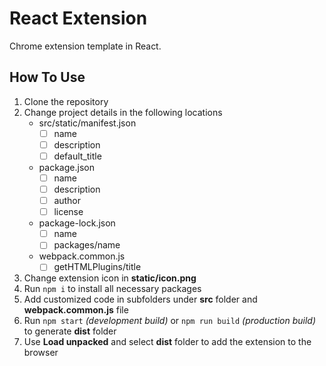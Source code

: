 # React Extension

Chrome extension template in React.

## How To Use

1. Clone the repository
2. Change project details in the following locations
   - src/static/manifest.json
     - [ ] name
     - [ ] description
     - [ ] default_title
   - package.json
     - [ ] name
     - [ ] description
     - [ ] author
     - [ ] license
   - package-lock.json
     - [ ] name
     - [ ] packages/name
   - webpack.common.js
     - [ ] getHTMLPlugins/title
3. Change extension icon in **static/icon.png**
4. Run `npm i` to install all necessary packages
5. Add customized code in subfolders under **src** folder and **webpack.common.js** file
6. Run `npm start` _(development build)_ or `npm run build` _(production build)_ to generate **dist** folder
7. Use **Load unpacked** and select **dist** folder to add the extension to the browser
